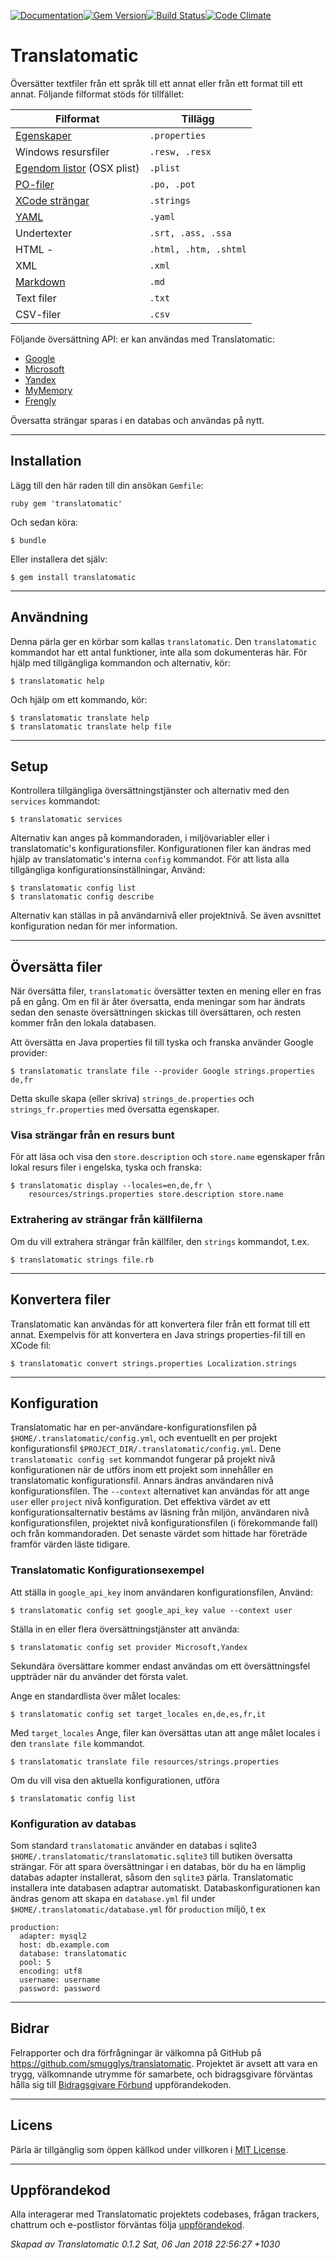 [![Documentation](http://img.shields.io/badge/yard-docs-blue.svg)](http://www.rubydoc.info/gems/translatomatic)[![Gem Version](https://badge.fury.io/rb/translatomatic.svg)](https://badge.fury.io/rb/translatomatic)[![Build Status](https://travis-ci.org/smugglys/translatomatic.svg?branch=master)](https://travis-ci.org/smugglys/translatomatic)[![Code Climate](https://codeclimate.com/github/smugglys/translatomatic.svg)](https://codeclimate.com/github/smugglys/translatomatic)

# Translatomatic

Översätter textfiler från ett språk till ett annat eller från ett format till ett annat. Följande filformat stöds för tillfället:

| Filformat | Tillägg |
| --- | --- |
| [Egenskaper](https://en.wikipedia.org/wiki/.properties) | `.properties` |
| Windows resursfiler | `.resw, .resx` |
| [Egendom listor](https://en.wikipedia.org/wiki/Property_list) (OSX plist) | `.plist` |
| [PO-filer](https://www.gnu.org/software/gettext/manual/html_node/PO-Files.html) | `.po, .pot` |
| [XCode strängar](https://developer.apple.com/library/content/documentation/Cocoa/Conceptual/LoadingResources/Strings/Strings.html) | `.strings` |
| [YAML](http://yaml.org/) | `.yaml` |
| Undertexter | `.srt, .ass, .ssa` |
| HTML - | `.html, .htm, .shtml` |
| XML | `.xml` |
| [Markdown](https://en.wikipedia.org/wiki/Markdown) | `.md` |
| Text filer | `.txt` |
| CSV-filer | `.csv` |

Följande översättning API: er kan användas med Translatomatic:

- [Google](https://cloud.google.com/translate/)
- [Microsoft](https://www.microsoft.com/en-us/provider/providerapi.aspx)
- [Yandex](https://tech.yandex.com/translate/)
- [MyMemory](https://mymemory.translated.net/doc/)
- [Frengly](http://www.frengly.com/api)

Översatta strängar sparas i en databas och användas på nytt.

* * *

## Installation

Lägg till den här raden till din ansökan `Gemfile`:

`ruby
gem 'translatomatic'
`

Och sedan köra:

    $ bundle

Eller installera det själv:

    $ gem install translatomatic

* * *

## Användning

Denna pärla ger en körbar som kallas `translatomatic`. Den `translatomatic` kommandot har ett antal funktioner, inte alla som dokumenteras här. För hjälp med tillgängliga kommandon och alternativ, kör:

    $ translatomatic help

Och hjälp om ett kommando, kör:

    $ translatomatic translate help
    $ translatomatic translate help file

* * *

## Setup

Kontrollera tillgängliga översättningstjänster och alternativ med den `services` kommandot:

    $ translatomatic services

Alternativ kan anges på kommandoraden, i miljövariabler eller i translatomatic's konfigurationsfiler. Konfigurationen filer kan ändras med hjälp av translatomatic's interna `config` kommandot. För att lista alla tillgängliga konfigurationsinställningar, Använd:

    $ translatomatic config list
    $ translatomatic config describe

Alternativ kan ställas in på användarnivå eller projektnivå. Se även avsnittet konfiguration nedan för mer information.

* * *

## Översätta filer

När översätta filer, `translatomatic` översätter texten en mening eller en fras på en gång. Om en fil är åter översatta, enda meningar som har ändrats sedan den senaste översättningen skickas till översättaren, och resten kommer från den lokala databasen.

Att översätta en Java properties fil till tyska och franska använder Google provider:

    $ translatomatic translate file --provider Google strings.properties de,fr

Detta skulle skapa (eller skriva) `strings_de.properties` och `strings_fr.properties` med översatta egenskaper.

### Visa strängar från en resurs bunt

För att läsa och visa den `store.description` och `store.name` egenskaper från lokal resurs filer i engelska, tyska och franska:

    $ translatomatic display --locales=en,de,fr \
        resources/strings.properties store.description store.name

### Extrahering av strängar från källfilerna

Om du vill extrahera strängar från källfiler, den `strings` kommandot, t.ex.

    $ translatomatic strings file.rb

* * *

## Konvertera filer

Translatomatic kan användas för att konvertera filer från ett format till ett annat. Exempelvis för att konvertera en Java strings properties-fil till en XCode fil:

    $ translatomatic convert strings.properties Localization.strings

* * *

## Konfiguration

Translatomatic har en per-användare-konfigurationsfilen på `$HOME/.translatomatic/config.yml`, och eventuellt en per projekt konfigurationsfil `$PROJECT_DIR/.translatomatic/config.yml`. Dene `translatomatic config set` kommandot fungerar på projekt nivå konfigurationen när de utförs inom ett projekt som innehåller en translatomatic konfigurationsfil. Annars ändras användaren nivå konfigurationsfilen. The `--context` alternativet kan användas för att ange `user` eller `project` nivå konfiguration. Det effektiva värdet av ett konfigurationsalternativ bestäms av läsning från miljön, användaren nivå konfigurationsfilen, projektet nivå konfigurationsfilen (i förekommande fall) och från kommandoraden. Det senaste värdet som hittade har företräde framför värden läste tidigare.

### Translatomatic Konfigurationsexempel

Att ställa in `google_api_key` inom användaren konfigurationsfilen, Använd:

    $ translatomatic config set google_api_key value --context user

Ställa in en eller flera översättningstjänster att använda:

    $ translatomatic config set provider Microsoft,Yandex

Sekundära översättare kommer endast användas om ett översättningsfel uppträder när du använder det första valet.

Ange en standardlista över målet locales:

    $ translatomatic config set target_locales en,de,es,fr,it

Med `target_locales` Ange, filer kan översättas utan att ange målet locales i den `translate file` kommandot.

    $ translatomatic translate file resources/strings.properties

Om du vill visa den aktuella konfigurationen, utföra

    $ translatomatic config list

### Konfiguration av databas

Som standard `translatomatic` använder en databas i sqlite3 `$HOME/.translatomatic/translatomatic.sqlite3` till butiken översatta strängar. För att spara översättningar i en databas, bör du ha en lämplig databas adapter installerat, såsom den `sqlite3` pärla. Translatomatic installera inte databasen adaptrar automatiskt. Databaskonfigurationen kan ändras genom att skapa en `database.yml` fil under `$HOME/.translatomatic/database.yml` för `production` miljö, t ex

    production:
      adapter: mysql2
      host: db.example.com
      database: translatomatic
      pool: 5
      encoding: utf8
      username: username
      password: password

* * *

## Bidrar

Felrapporter och dra förfrågningar är välkomna på GitHub på https://github.com/smugglys/translatomatic. Projektet är avsett att vara en trygg, välkomnande utrymme för samarbete, och bidragsgivare förväntas hålla sig till [Bidragsgivare Förbund](http://contributor-covenant.org) uppförandekoden.

* * *

## Licens

Pärla är tillgänglig som öppen källkod under villkoren i [MIT License](https://opensource.org/licenses/MIT).

* * *

## Uppförandekod

Alla interagerar med Translatomatic projektets codebases, frågan trackers, chattrum och e-postlistor förväntas följa [uppförandekod](https://github.com/smugglys/translatomatic/blob/master/CODE_OF_CONDUCT.md).

_Skapad av Translatomatic 0.1.2 Sat, 06 Jan 2018 22:56:27 +1030_

